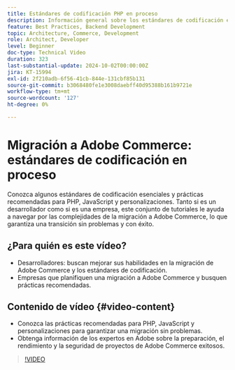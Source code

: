 ```yaml
---
title: Estándares de codificación PHP en proceso
description: Información general sobre los estándares de codificación en proceso para la migración de Adobe Commerce, que abarcan PHP, JavaScript y prácticas recomendadas para las personalizaciones.
feature: Best Practices, Backend Development
topic: Architecture, Commerce, Development
role: Architect, Developer
level: Beginner
doc-type: Technical Video
duration: 323
last-substantial-update: 2024-10-02T00:00:00Z
jira: KT-15994
exl-id: 2f210adb-6f56-41cb-844e-131cbf85b131
source-git-commit: b3068480fe1e3008daebff40d95388b161b9721e
workflow-type: tm+mt
source-wordcount: '127'
ht-degree: 0%

---
```


# Migración a Adobe Commerce: estándares de codificación en proceso

Conozca algunos estándares de codificación esenciales y prácticas recomendadas para PHP, JavaScript y personalizaciones. Tanto si es un desarrollador como si es una empresa, este conjunto de tutoriales le ayuda a navegar por las complejidades de la migración a Adobe Commerce, lo que garantiza una transición sin problemas y con éxito.

## ¿Para quién es este vídeo?

* Desarrolladores: buscan mejorar sus habilidades en la migración de Adobe Commerce y los estándares de codificación.
* Empresas que planifiquen una migración a Adobe Commerce y busquen prácticas recomendadas.

## Contenido de vídeo {#video-content}

* Conozca las prácticas recomendadas para PHP, JavaScript y personalizaciones para garantizar una migración sin problemas.
* Obtenga información de los expertos en Adobe sobre la preparación, el rendimiento y la seguridad de proyectos de Adobe Commerce exitosos.

>[!VIDEO](https://video.tv.adobe.com/v/3434860?learn=on&enablevpops&captions=spa)
